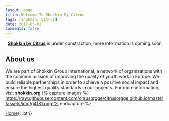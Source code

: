 ```yaml
---
layout: page
title: Welcome To Shokkin By Citrus
tags: [Shokkin, Citrus]
date: 2017-03-02
comments: false
---
```

    
<center><a href="https://www.facebook.com/citrus.org.ge"><b>Shokkin by Citrus</b></a> is under constraction, more information is coming soon</center>

## About us
We are part of Shokkin Group International, a network of organizations with the common mission of improving the quality of youth work in Europe. We build reliable partnerships in order to achieve a positive social impact and ensure the highest quality standards in our projects. For more information, visit <a href="http://old.shokkin.org/international"><b>shokkin.org</b>
{% capture images %} https://raw.githubusercontent.com/citrusorgge/citrusorgge.github.io/master/assets/img/g4181.png{% endcapture %}


     
[Home](http://citrus.org.ge){: .btn}
